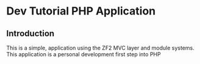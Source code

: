 Dev Tutorial PHP Application
=======================

Introduction
------------
This is a simple, application using the ZF2 MVC layer and module
systems. This application is a personal development first step into PHP

